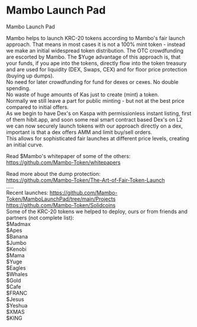 # Mambo Launch Pad
Mambo Launch Pad

Mambo helps to launch KRC-20 tokens according to Mambo's fair launch approach.
That means in most cases it is not a 100% mint token - instead we make an initial widespread token distribution.
The OTC crowdfunding are escorted by Mambo.
The $Yuge advantage of this approach is, that your funds, if you ape into the tokens, directly flow into the token treasury 
and are used for liquidity (DEX, Swaps, CEX) and for floor price protection (buying up dumps).  
No need for later crowdfunding for fund for dexes or cexes. No double spending.  
No waste of huge amounts of Kas just to create (mint) a token.  
Normally we still leave a part for public minting - but not at the best price compared to initial offers.  
As we begin to have Dex's on Kaspa with permissionless instant listing, first of them hibit.app, and soon some real smart contract based Dex's on L2  
we can now securely launch tokens with our approach directly on a dex, important is that a dex offers AMM and limit buy/sell orders.  
This allows for sophisticated fair launches at different price levels, creating an initial curve.  


Read $Mambo's whitepaper of some of the others:  
https://github.com/Mambo-Token/whitepapers  

Read more about the dump protection:  
https://github.com/Mambo-Token/The-Art-of-Fair-Token-Launch    
.....  
Recent launches:
https://github.com/Mambo-Token/MamboLaunchPad/tree/main/Projects  
https://github.com/Mambo-Token/Solidcoins  
Some of the KRC-20 tokens we helped  to deploy, ours or from friends and partners (not complete list):  
$Madmax  
$Apes  
$Banana  
$Jumbo  
$Kenobi  
$Mama  
$Yuge  
$Eagles  
$Whales  
$Gold  
$Cafe  
$FRANC  
$Jesus  
$Yeshua  
$XMAS  
$KING
